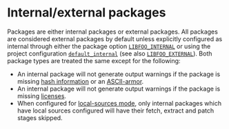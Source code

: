 # Internal/external packages

Packages are either internal packages or external packages. All packages are
considered external packages by default unless explicitly configured as
internal through either the package option
[`LIBFOO_INTERNAL`](pkg-opt-internal) or using the project configuration
[`default_internal`](conf-default-internal) (see also
[`LIBFOO_EXTERNAL`](pkg-opt-external)). Both package types are treated the
same except for the following:

- An internal package will not generate output warnings if the package is
  missing [hash information](packages/hash-file) or an
  [ASCII-armor](packages/ascii-armor).
- An internal package will not generate output warnings if the package is
  missing [licenses](licenses).
- When configured for [local-sources mode](local-sources-mode), only internal
  packages which have local sources configured will have their fetch,
  extract and patch stages skipped.
